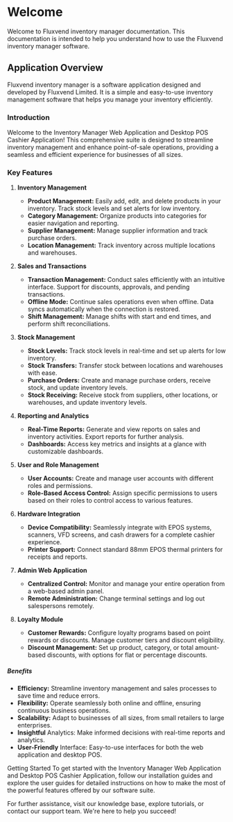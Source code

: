 # Welcome

<!--Writerside adds this topic when you create a new documentation project.
You can use it as a sandbox to play with Writerside features, and remove it from the TOC when you don't need it anymore.-->

Welcome to Fluxvend inventory manager documentation. This documentation is intended to help you understand how to use the Fluxvend inventory manager software.

## Application Overview
Fluxvend inventory manager is a software application designed and developed by Fluxvend Limited. It is a simple and easy-to-use inventory management software that helps you manage your inventory efficiently.

### Introduction
Welcome to the Inventory Manager Web Application and Desktop POS Cashier Application! This comprehensive suite is designed to streamline inventory management and enhance point-of-sale operations, providing a seamless and efficient experience for businesses of all sizes.

### Key Features
1) **Inventory Management**
   * **Product Management:** Easily add, edit, and delete products in your inventory. Track stock levels and set alerts for low inventory.
   * **Category Management:** Organize products into categories for easier navigation and reporting.
   * **Supplier Management:** Manage supplier information and track purchase orders.
   * **Location Management:** Track inventory across multiple locations and warehouses.

2) **Sales and Transactions**
   * **Transaction Management:** Conduct sales efficiently with an intuitive interface. Support for discounts, approvals, and pending transactions.
   * **Offline Mode:** Continue sales operations even when offline. Data syncs automatically when the connection is restored.
   * **Shift Management:** Manage shifts with start and end times, and perform shift reconciliations.

3) **Stock Management**
   * **Stock Levels:** Track stock levels in real-time and set up alerts for low inventory.
   * **Stock Transfers:** Transfer stock between locations and warehouses with ease.
   * **Purchase Orders:** Create and manage purchase orders, receive stock, and update inventory levels.
   * **Stock Receiving:** Receive stock from suppliers, other locations, or warehouses, and update inventory levels.

3) **Reporting and Analytics**
   * **Real-Time Reports:** Generate and view reports on sales and inventory activities. Export reports for further analysis.
   * **Dashboards:** Access key metrics and insights at a glance with customizable dashboards.

4) **User and Role Management**
   * **User Accounts:** Create and manage user accounts with different roles and permissions.
   * **Role-Based Access Control:** Assign specific permissions to users based on their roles to control access to various features.

5) **Hardware Integration**
   * **Device Compatibility:** Seamlessly integrate with EPOS systems, scanners, VFD screens, and cash drawers for a complete cashier experience.
   * **Printer Support:** Connect standard 88mm EPOS thermal printers for receipts and reports.

6) **Admin Web Application**
   * **Centralized Control:** Monitor and manage your entire operation from a web-based admin panel.
   * **Remote Administration:** Change terminal settings and log out salespersons remotely.

7) **Loyalty Module**
   * **Customer Rewards:** Configure loyalty programs based on point rewards or discounts. Manage customer tiers and discount eligibility.
   * **Discount Management:** Set up product, category, or total amount-based discounts, with options for flat or percentage discounts.

##### Benefits

* **Efficiency:** Streamline inventory management and sales processes to save time and reduce errors.
* **Flexibility:** Operate seamlessly both online and offline, ensuring continuous business operations.
* **Scalability:** Adapt to businesses of all sizes, from small retailers to large enterprises.
* **Insightful** Analytics: Make informed decisions with real-time reports and analytics.
* **User-Friendly** Interface: Easy-to-use interfaces for both the web application and desktop POS.


Getting Started
To get started with the Inventory Manager Web Application and Desktop POS Cashier Application, follow our installation guides and explore the user guides for detailed instructions on how to make the most of the powerful features offered by our software suite.

For further assistance, visit our knowledge base, explore tutorials, or contact our support team. We're here to help you succeed!

